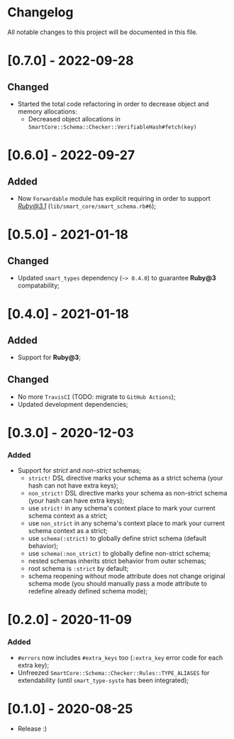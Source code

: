 # Changelog
All notable changes to this project will be documented in this file.

# [0.7.0] - 2022-09-28
## Changed
- Started the total code refactoring in order to decrease object and memory allocations:
  - Decreased object allocations in `SmartCore::Schema::Checker::VerifiableHash#fetch(key)`

# [0.6.0] - 2022-09-27
## Added
- Now `Forwardable` module has explicit requiring in order to support *Ruby@3.1* (`lib/smart_core/smart_schema.rb#6`);

# [0.5.0] - 2021-01-18
## Changed
- Updated `smart_types` dependency (`~> 0.4.0`) to guarantee **Ruby@3** compatability;

# [0.4.0] - 2021-01-18
## Added
- Support for **Ruby@3**;

## Changed
- No more `TravisCI` (TODO: migrate to `GitHub Actions`);
- Updated development dependencies;

# [0.3.0] - 2020-12-03
### Added
- Support for *strict* and *non-strict* schemas;
  - `strict!` DSL directive marks your schema as a strict schema (your hash can not have extra keys);
  - `non_strict!` DSL directive marks your schema as non-strict schema (your hash can have extra keys);
  - use `strict!` in any schema's context place to mark your current schema context as a strict;
  - use `non_strict` in any schema's context place to mark your current schema context as a strict;
  - use `schema(:strict)` to globally define strict schema (default behavior);
  - use `schema(:non_strict)` to globally define non-strict schema;
  - nested schemas inherits strict behavior from outer schemas;
  - root schema is `:strict` by default;
  - schema reopening without mode attribute does not change original schema mode
    (you should manually pass a mode attribute to redefine already defined schema mode);

# [0.2.0] - 2020-11-09
### Added
- `#errors` now includes `#extra_keys` too (`:extra_key` error code for each extra key);
- Unfreezed `SmartCore::Schema::Checker::Rules::TYPE_ALIASES` for extendability (until `smart_type-syste` has been integrated);

# [0.1.0] - 2020-08-25

- Release :)
